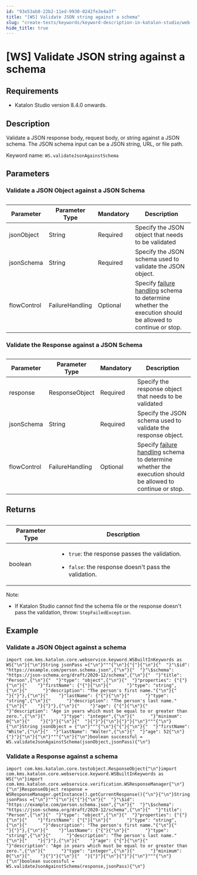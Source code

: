 ```yaml
---
id: "93e53ab0-22b2-11ed-9930-0242fe3e4a3f"
title: "[WS] Validate JSON string against a schema"
slug: "create-tests/keywords/keyword-description-in-katalon-studio/web-service-keywords/ws-validate-json-string-against-a-schema"
hide_title: true
---
```


# <a id="id" class="anchor_top_offset"/><a id="ariaid-title1" class="anchor_top_offset"/>[WS] Validate JSON string against a schema


## Requirements

<div xmlns="http://www.w3.org/1999/xhtml" className="p"><ul className="ul"><li className="li"><p className="p">Katalon Studio version 8.4.0 onwards.</p></li></ul></div>

## <a id="id_1" class="anchor_top_offset"/>Description

<p xmlns="http://www.w3.org/1999/xhtml" className="p">Validate a JSON response body, request body, or string against a JSON schema. The JSON schema input can be a JSON string, URL, or file path.</p> 
<p xmlns="http://www.w3.org/1999/xhtml" className="p">Keyword name: <code className="ph codeph">WS.validateJsonAgainstSchema</code></p> 
    

## <a id="id_2" class="anchor_top_offset"/>Parameters

    
          

### <a id="id_3" class="anchor_top_offset"/>Validate a JSON Object against a JSON Schema

<table xmlns="http://www.w3.org/1999/xhtml" className="table anchor_top_offset" id="id_3__1024ee9c-0ba0-46a0-8a30-b39c9cb6ad61"><caption /><thead className="thead"><tr className><th className="entry anchor_top_offset" id="id_3__1024ee9c-0ba0-46a0-8a30-b39c9cb6ad61__entry__1">Parameter</th><th className="entry anchor_top_offset" id="id_3__1024ee9c-0ba0-46a0-8a30-b39c9cb6ad61__entry__2">Parameter Type</th><th className="entry anchor_top_offset" id="id_3__1024ee9c-0ba0-46a0-8a30-b39c9cb6ad61__entry__3">Mandatory</th><th className="entry anchor_top_offset" id="id_3__1024ee9c-0ba0-46a0-8a30-b39c9cb6ad61__entry__4">Description</th></tr></thead><tbody className="tbody"><tr className><td className="entry" headers="id_3__1024ee9c-0ba0-46a0-8a30-b39c9cb6ad61__entry__1 id_3__1024ee9c-0ba0-46a0-8a30-b39c9cb6ad61__entry__2 id_3__1024ee9c-0ba0-46a0-8a30-b39c9cb6ad61__entry__3 id_3__1024ee9c-0ba0-46a0-8a30-b39c9cb6ad61__entry__4 ">jsonObject</td><td className="entry" headers="id_3__1024ee9c-0ba0-46a0-8a30-b39c9cb6ad61__entry__1 id_3__1024ee9c-0ba0-46a0-8a30-b39c9cb6ad61__entry__2 id_3__1024ee9c-0ba0-46a0-8a30-b39c9cb6ad61__entry__3 id_3__1024ee9c-0ba0-46a0-8a30-b39c9cb6ad61__entry__4 ">String</td><td className="entry" headers="id_3__1024ee9c-0ba0-46a0-8a30-b39c9cb6ad61__entry__1 id_3__1024ee9c-0ba0-46a0-8a30-b39c9cb6ad61__entry__2 id_3__1024ee9c-0ba0-46a0-8a30-b39c9cb6ad61__entry__3 id_3__1024ee9c-0ba0-46a0-8a30-b39c9cb6ad61__entry__4 ">Required</td><td className="entry" headers="id_3__1024ee9c-0ba0-46a0-8a30-b39c9cb6ad61__entry__1 id_3__1024ee9c-0ba0-46a0-8a30-b39c9cb6ad61__entry__2 id_3__1024ee9c-0ba0-46a0-8a30-b39c9cb6ad61__entry__3 id_3__1024ee9c-0ba0-46a0-8a30-b39c9cb6ad61__entry__4 ">Specify the JSON object that needs to be validated</td></tr><tr className><td className="entry" headers="id_3__1024ee9c-0ba0-46a0-8a30-b39c9cb6ad61__entry__1 id_3__1024ee9c-0ba0-46a0-8a30-b39c9cb6ad61__entry__2 id_3__1024ee9c-0ba0-46a0-8a30-b39c9cb6ad61__entry__3 id_3__1024ee9c-0ba0-46a0-8a30-b39c9cb6ad61__entry__4 ">jsonSchema</td><td className="entry" headers="id_3__1024ee9c-0ba0-46a0-8a30-b39c9cb6ad61__entry__1 id_3__1024ee9c-0ba0-46a0-8a30-b39c9cb6ad61__entry__2 id_3__1024ee9c-0ba0-46a0-8a30-b39c9cb6ad61__entry__3 id_3__1024ee9c-0ba0-46a0-8a30-b39c9cb6ad61__entry__4 ">String</td><td className="entry" headers="id_3__1024ee9c-0ba0-46a0-8a30-b39c9cb6ad61__entry__1 id_3__1024ee9c-0ba0-46a0-8a30-b39c9cb6ad61__entry__2 id_3__1024ee9c-0ba0-46a0-8a30-b39c9cb6ad61__entry__3 id_3__1024ee9c-0ba0-46a0-8a30-b39c9cb6ad61__entry__4 ">Required</td><td className="entry" headers="id_3__1024ee9c-0ba0-46a0-8a30-b39c9cb6ad61__entry__1 id_3__1024ee9c-0ba0-46a0-8a30-b39c9cb6ad61__entry__2 id_3__1024ee9c-0ba0-46a0-8a30-b39c9cb6ad61__entry__3 id_3__1024ee9c-0ba0-46a0-8a30-b39c9cb6ad61__entry__4 ">Specify the JSON schema used to validate the JSON object.</td></tr><tr className><td className="entry" headers="id_3__1024ee9c-0ba0-46a0-8a30-b39c9cb6ad61__entry__1 id_3__1024ee9c-0ba0-46a0-8a30-b39c9cb6ad61__entry__2 id_3__1024ee9c-0ba0-46a0-8a30-b39c9cb6ad61__entry__3 id_3__1024ee9c-0ba0-46a0-8a30-b39c9cb6ad61__entry__4 ">flowControl</td><td className="entry" headers="id_3__1024ee9c-0ba0-46a0-8a30-b39c9cb6ad61__entry__1 id_3__1024ee9c-0ba0-46a0-8a30-b39c9cb6ad61__entry__2 id_3__1024ee9c-0ba0-46a0-8a30-b39c9cb6ad61__entry__3 id_3__1024ee9c-0ba0-46a0-8a30-b39c9cb6ad61__entry__4 ">FailureHandling</td><td className="entry" headers="id_3__1024ee9c-0ba0-46a0-8a30-b39c9cb6ad61__entry__1 id_3__1024ee9c-0ba0-46a0-8a30-b39c9cb6ad61__entry__2 id_3__1024ee9c-0ba0-46a0-8a30-b39c9cb6ad61__entry__3 id_3__1024ee9c-0ba0-46a0-8a30-b39c9cb6ad61__entry__4 ">Optional</td><td className="entry" headers="id_3__1024ee9c-0ba0-46a0-8a30-b39c9cb6ad61__entry__1 id_3__1024ee9c-0ba0-46a0-8a30-b39c9cb6ad61__entry__2 id_3__1024ee9c-0ba0-46a0-8a30-b39c9cb6ad61__entry__3 id_3__1024ee9c-0ba0-46a0-8a30-b39c9cb6ad61__entry__4 ">Specify <a className="xref" href="/maintain/configure-failure-handling-settings-in-katalon-studio">failure           handling</a> schema to determine whether the execution should be         allowed to continue or stop.</td></tr></tbody></table> 

### <a id="id_4" class="anchor_top_offset"/>Validate the Response against a JSON Schema

<table xmlns="http://www.w3.org/1999/xhtml" className="table anchor_top_offset" id="id_4__688ab957-0e24-4ceb-9560-be4eb65a1845"><caption /><thead className="thead"><tr className><th className="entry anchor_top_offset" id="id_4__688ab957-0e24-4ceb-9560-be4eb65a1845__entry__1">Parameter</th><th className="entry anchor_top_offset" id="id_4__688ab957-0e24-4ceb-9560-be4eb65a1845__entry__2">Parameter Type</th><th className="entry anchor_top_offset" id="id_4__688ab957-0e24-4ceb-9560-be4eb65a1845__entry__3">Mandatory</th><th className="entry anchor_top_offset" id="id_4__688ab957-0e24-4ceb-9560-be4eb65a1845__entry__4">Description</th></tr></thead><tbody className="tbody"><tr className><td className="entry" headers="id_4__688ab957-0e24-4ceb-9560-be4eb65a1845__entry__1 id_4__688ab957-0e24-4ceb-9560-be4eb65a1845__entry__2 id_4__688ab957-0e24-4ceb-9560-be4eb65a1845__entry__3 id_4__688ab957-0e24-4ceb-9560-be4eb65a1845__entry__4 ">response</td><td className="entry" headers="id_4__688ab957-0e24-4ceb-9560-be4eb65a1845__entry__1 id_4__688ab957-0e24-4ceb-9560-be4eb65a1845__entry__2 id_4__688ab957-0e24-4ceb-9560-be4eb65a1845__entry__3 id_4__688ab957-0e24-4ceb-9560-be4eb65a1845__entry__4 ">ResponseObject</td><td className="entry" headers="id_4__688ab957-0e24-4ceb-9560-be4eb65a1845__entry__1 id_4__688ab957-0e24-4ceb-9560-be4eb65a1845__entry__2 id_4__688ab957-0e24-4ceb-9560-be4eb65a1845__entry__3 id_4__688ab957-0e24-4ceb-9560-be4eb65a1845__entry__4 ">Required</td><td className="entry" headers="id_4__688ab957-0e24-4ceb-9560-be4eb65a1845__entry__1 id_4__688ab957-0e24-4ceb-9560-be4eb65a1845__entry__2 id_4__688ab957-0e24-4ceb-9560-be4eb65a1845__entry__3 id_4__688ab957-0e24-4ceb-9560-be4eb65a1845__entry__4 ">Specify the response object that needs to be validated</td></tr><tr className><td className="entry" headers="id_4__688ab957-0e24-4ceb-9560-be4eb65a1845__entry__1 id_4__688ab957-0e24-4ceb-9560-be4eb65a1845__entry__2 id_4__688ab957-0e24-4ceb-9560-be4eb65a1845__entry__3 id_4__688ab957-0e24-4ceb-9560-be4eb65a1845__entry__4 ">jsonSchema</td><td className="entry" headers="id_4__688ab957-0e24-4ceb-9560-be4eb65a1845__entry__1 id_4__688ab957-0e24-4ceb-9560-be4eb65a1845__entry__2 id_4__688ab957-0e24-4ceb-9560-be4eb65a1845__entry__3 id_4__688ab957-0e24-4ceb-9560-be4eb65a1845__entry__4 ">String</td><td className="entry" headers="id_4__688ab957-0e24-4ceb-9560-be4eb65a1845__entry__1 id_4__688ab957-0e24-4ceb-9560-be4eb65a1845__entry__2 id_4__688ab957-0e24-4ceb-9560-be4eb65a1845__entry__3 id_4__688ab957-0e24-4ceb-9560-be4eb65a1845__entry__4 ">Required</td><td className="entry" headers="id_4__688ab957-0e24-4ceb-9560-be4eb65a1845__entry__1 id_4__688ab957-0e24-4ceb-9560-be4eb65a1845__entry__2 id_4__688ab957-0e24-4ceb-9560-be4eb65a1845__entry__3 id_4__688ab957-0e24-4ceb-9560-be4eb65a1845__entry__4 ">Specify the JSON schema used to validate the response object.</td></tr><tr className><td className="entry" headers="id_4__688ab957-0e24-4ceb-9560-be4eb65a1845__entry__1 id_4__688ab957-0e24-4ceb-9560-be4eb65a1845__entry__2 id_4__688ab957-0e24-4ceb-9560-be4eb65a1845__entry__3 id_4__688ab957-0e24-4ceb-9560-be4eb65a1845__entry__4 ">flowControl</td><td className="entry" headers="id_4__688ab957-0e24-4ceb-9560-be4eb65a1845__entry__1 id_4__688ab957-0e24-4ceb-9560-be4eb65a1845__entry__2 id_4__688ab957-0e24-4ceb-9560-be4eb65a1845__entry__3 id_4__688ab957-0e24-4ceb-9560-be4eb65a1845__entry__4 ">FailureHandling</td><td className="entry" headers="id_4__688ab957-0e24-4ceb-9560-be4eb65a1845__entry__1 id_4__688ab957-0e24-4ceb-9560-be4eb65a1845__entry__2 id_4__688ab957-0e24-4ceb-9560-be4eb65a1845__entry__3 id_4__688ab957-0e24-4ceb-9560-be4eb65a1845__entry__4 ">Optional</td><td className="entry" headers="id_4__688ab957-0e24-4ceb-9560-be4eb65a1845__entry__1 id_4__688ab957-0e24-4ceb-9560-be4eb65a1845__entry__2 id_4__688ab957-0e24-4ceb-9560-be4eb65a1845__entry__3 id_4__688ab957-0e24-4ceb-9560-be4eb65a1845__entry__4 ">Specify <a className="xref" href="/maintain/configure-failure-handling-settings-in-katalon-studio">failure handling</a> schema to determine whether the execution should be allowed to continue or stop.</td></tr></tbody></table> 

## <a id="id_5" class="anchor_top_offset"/>Returns

<table xmlns="http://www.w3.org/1999/xhtml" className="table anchor_top_offset" id="id_5__d43befef-6c57-4bd3-acf2-d50b8b96a625"><caption /><colgroup><col style={{width: '100%'}} /><col /></colgroup><thead className="thead"><tr className><th className="entry anchor_top_offset" id="id_5__d43befef-6c57-4bd3-acf2-d50b8b96a625__entry__1">Parameter Type</th><th className="entry anchor_top_offset" id="id_5__d43befef-6c57-4bd3-acf2-d50b8b96a625__entry__2">Description</th></tr></thead><tbody className="tbody"><tr className><td className="entry" headers="id_5__d43befef-6c57-4bd3-acf2-d50b8b96a625__entry__1 id_5__d43befef-6c57-4bd3-acf2-d50b8b96a625__entry__2 ">boolean</td><td className="entry" headers="id_5__d43befef-6c57-4bd3-acf2-d50b8b96a625__entry__1 id_5__d43befef-6c57-4bd3-acf2-d50b8b96a625__entry__2 "><ul className="ul"><li className="li"><code className="ph codeph">true</code>: the response passes the validation.</li><li className="li"><p className="p"><code className="ph codeph">false</code>: the response doesn't pass the validation.</p></li></ul></td></tr></tbody></table> 
<div xmlns="http://www.w3.org/1999/xhtml" className="note note note_note"><span className="note__title">Note:</span> <ul className="ul"><li className="li"><p className="p">If Katalon Studio cannot find the schema file or the response doesn't pass the validation, throw: <code className="ph codeph">StepFailedException</code>.</p></li></ul></div>

## <a id="concept-2382" class="anchor_top_offset"/>Example


### <a id="id_7" class="anchor_top_offset"/>Validate a JSON Object against a schema

<pre xmlns="http://www.w3.org/1999/xhtml" className="pre codeblock"><code>import com.kms.katalon.core.webservice.keyword.WSBuiltInKeywords as WS{"\n"}{"\n"}String jsonPass ={"\n"}"""{"\n"}{"{"}{"\n"}{"  "}"\$id": "https://example.com/person.schema.json",{"\n"}{"  "}"\$schema": "https://json-schema.org/draft/2020-12/schema",{"\n"}{"  "}"title": "Person",{"\n"}{"  "}"type": "object",{"\n"}{"  "}"properties": {"{"}{"\n"}{"    "}"firstName": {"{"}{"\n"}{"      "}"type": "string",{"\n"}{"      "}"description": "The person's first name."{"\n"}{"    "}{"}"},{"\n"}{"    "}"lastName": {"{"}{"\n"}{"      "}"type": "string",{"\n"}{"      "}"description": "The person's last name."{"\n"}{"    "}{"}"},{"\n"}{"    "}"age": {"{"}{"\n"}{"      "}"description": "Age in years which must be equal to or greater than zero.",{"\n"}{"      "}"type": "integer",{"\n"}{"      "}"minimum": 0{"\n"}{"    "}{"}"}{"\n"}{"  "}{"}"}{"\n"}{"}"}{"\n"}"""{"\n"}{"\n"}String jsonObject = {"\n"}"""{"\n"}{"{"}{"\n"}{"  "}"firstName": "White",{"\n"}{"  "}"lastName": "Walter",{"\n"}{"  "}"age": 52{"\n"}{"}"}{"\n"}{"\n"}"""{"\n"}{"\n"}boolean successful = WS.validateJsonAgainstSchema(jsonObject,jsonPass){"\n"}</code></pre> 

### <a id="id_8" class="anchor_top_offset"/>Validate a Response against a schema

<pre xmlns="http://www.w3.org/1999/xhtml" className="pre codeblock"><code>import com.kms.katalon.core.testobject.ResponseObject{"\n"}import com.kms.katalon.core.webservice.keyword.WSBuiltInKeywords as WS{"\n"}import com.kms.katalon.core.webservice.verification.WSResponseManager{"\n"}{"\n"}ResponseObject response = WSResponseManager.getInstance().getCurrentResponse(){"\n"}{"\n"}String jsonPass ={"\n"}"""{"\n"}{"{"}{"\n"}{"  "}"\$id": "https://example.com/person.schema.json",{"\n"}{"  "}"\$schema": "https://json-schema.org/draft/2020-12/schema",{"\n"}{"  "}"title": "Person",{"\n"}{"  "}"type": "object",{"\n"}{"  "}"properties": {"{"}{"\n"}{"    "}"firstName": {"{"}{"\n"}{"      "}"type": "string",{"\n"}{"      "}"description": "The person's first name."{"\n"}{"    "}{"}"},{"\n"}{"    "}"lastName": {"{"}{"\n"}{"      "}"type": "string",{"\n"}{"      "}"description": "The person's last name."{"\n"}{"    "}{"}"},{"\n"}{"    "}"age": {"{"}{"\n"}{"      "}"description": "Age in years which must be equal to or greater than zero.",{"\n"}{"      "}"type": "integer",{"\n"}{"      "}"minimum": 0{"\n"}{"    "}{"}"}{"\n"}{"  "}{"}"}{"\n"}{"}"}{"\n"}"""{"\n"}{"\n"}boolean successful = WS.validateJsonAgainstSchema(response,jsonPass){"\n"}</code></pre> 
